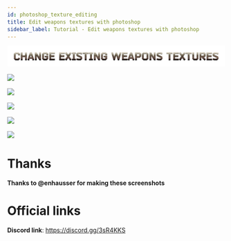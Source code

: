 ```yaml
---
id: photoshop_texture_editing
title: Edit weapons textures with photoshop
sidebar_label: Tutorial - Edit weapons textures with photoshop
---
```

![](/img/tutorials_textures.png)


![](https://i.imgur.com/zZwtceG.png)

![](https://i.imgur.com/uwbeqKl.png)

![](https://i.imgur.com/fGDx3we.png)

![](https://i.imgur.com/VGdlZlP.jpg)

![](https://i.imgur.com/wyFyvvD.png)

# Thanks
**Thanks to @enhausser for making these screenshots**

# Official links
**Discord link**: https://discord.gg/3sR4KKS
